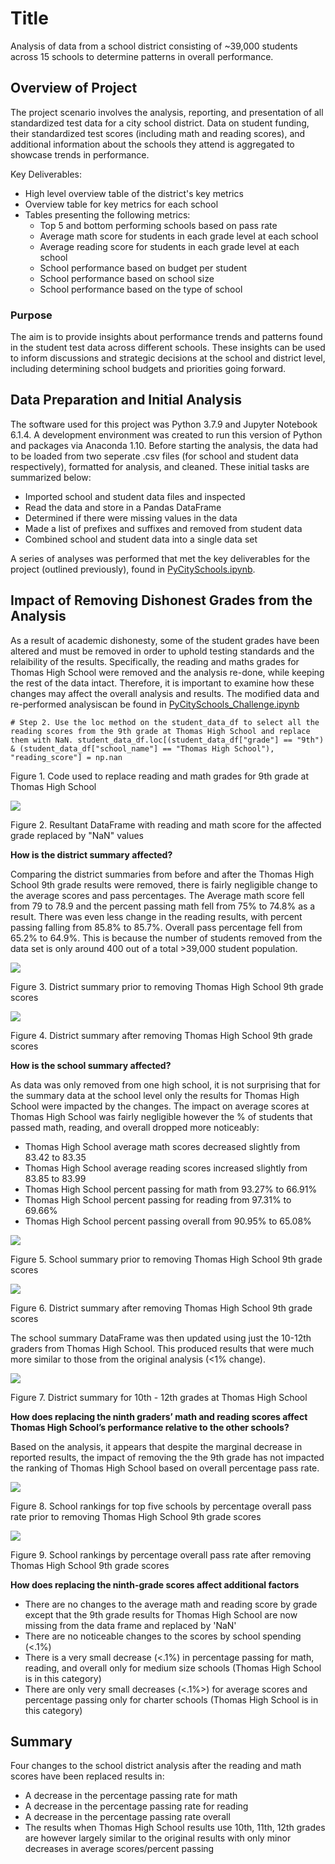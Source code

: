 # Title

Analysis of data from a school district consisting of ~39,000 students across 15 schools to determine patterns in overall performance.

## Overview of Project

The project scenario involves the analysis, reporting, and presentation of all standardized test data for a city school district. Data on student funding, their standardized test scores (including math and reading scores), and additional information about the schools they attend is aggregated to showcase trends in performance. 

Key Deliverables:

* High level overview table of the district's key metrics
* Overview table for key metrics for each school
* Tables presenting the following metrics:
    - Top 5 and bottom performing schools based on pass rate
    - Average math score for students in each grade level at each school
    - Average reading score for students in each grade level at each school
    - School performance based on budget per student
    - School performance based on school size
    - School performance based on the type of school

### Purpose

The aim is to provide insights about performance trends and patterns found in the student test data across different schools. These insights can be used to inform discussions and strategic decisions at the school and district level, including determining school budgets and priorities going forward.

## Data Preparation and Initial Analysis

The software used for this project was Python 3.7.9 and Jupyter Notebook 6.1.4. A development environment was created to run this version of Python and packages via Anaconda 1.10. Before starting the analysis, the data had to be loaded from two seperate .csv files (for school and student data respectively), formatted for analysis, and cleaned. These initial tasks are summarized below:

- Imported school and student data files and inspected
- Read the data and store in a Pandas DataFrame
- Determined if there were missing values in the data
- Made a list of prefixes and suffixes and removed from student data
- Combined school and student data into a single data set

A series of analyses was performed that met the key deliverables for the project (outlined previously), found in [PyCitySchools.ipynb]().

## Impact of Removing Dishonest Grades from the Analysis

As a result of academic dishonesty, some of the student grades have been altered and must be removed in order to uphold testing standards and the relaibility of the results. Specifically, the reading and maths grades for Thomas High School were removed and the analysis re-done, while keeping the rest of the data intact. Therefore, it is important to examine how these changes may affect the overall analysis and results. The modified data and re-performed analysiscan be found in [PyCitySchools_Challenge.ipynb]()

`# Step 2. Use the loc method on the student_data_df to select all the reading scores from the 9th grade at Thomas High School and replace them with NaN.
student_data_df.loc[(student_data_df["grade"] == "9th") & (student_data_df["school_name"] == "Thomas High School"), "reading_score"] = np.nan`

Figure 1. Code used to replace reading and math grades for 9th grade at Thomas High School

![](https://github.com/jkenning/School_district_analysis/blob/main/Resources/Images/check_for_NaNs.png)

Figure 2. Resultant DataFrame with reading and math score for the affected grade replaced by "NaN" values

**How is the district summary affected?**

Comparing the district summaries from before and after the Thomas High School 9th grade results were removed, there is fairly negligible change to the average scores and pass percentages. The Average math score fell from 79 to 78.9 and the percent passing math fell from 75% to 74.8% as a result. There was even less change in the reading results, with percent passing falling from 85.8% to 85.7%. Overall pass percentage fell from 65.2% to 64.9%. This is because the number of students removed from the data set is only around 400 out of a total >39,000 student population.

![](https://github.com/jkenning/School_district_analysis/blob/main/Resources/Images/district_summary_before.png)

Figure 3. District summary prior to removing Thomas High School 9th grade scores

![](https://github.com/jkenning/School_district_analysis/blob/main/Resources/Images/district_summary_after.png)

Figure 4. District summary after removing Thomas High School 9th grade scores


**How is the school summary affected?**

As data was only removed from one high school, it is not surprising that for the summary data at the school level only the results for Thomas High School were impacted by the changes. The impact on average scores at Thomas High School was fairly negligible however the % of students that passed math, reading, and overall dropped more noticeably:

- Thomas High School average math scores decreased slightly from 83.42 to 83.35
- Thomas High School average reading scores increased slightly from 83.85 to 83.99
- Thomas High School percent passing for math from 93.27% to 66.91%
- Thomas High School percent passing for reading from 97.31% to 69.66%
- Thomas High School percent passing overall from 90.95% to 65.08%

![](https://github.com/jkenning/School_district_analysis/blob/main/Resources/Images/school_summary_original.png)

Figure 5. School summary prior to removing Thomas High School 9th grade scores

![](https://github.com/jkenning/School_district_analysis/blob/main/Resources/Images/school_summary_challenge.png)

Figure 6. District summary after removing Thomas High School 9th grade scores

The school summary DataFrame was then updated using just the 10-12th graders from Thomas High School. This produced results that were much more similar to those from the original analysis (<1% change).

![](https://github.com/jkenning/School_district_analysis/blob/main/Resources/Images/school_summary_challenge_2.png)

Figure 7. District summary for 10th - 12th grades at Thomas High School

**How does replacing the ninth graders’ math and reading scores affect Thomas High School’s performance relative to the other schools?**

Based on the analysis, it appears that despite the marginal decrease in reported results, the impact of removing the the 9th grade has not impacted the ranking of Thomas High School based on overall percentage pass rate. 

![](https://github.com/jkenning/School_district_analysis/blob/main/Resources/Images/top_schools_original.png)

Figure 8. School rankings for top five schools by percentage overall pass rate prior to removing Thomas High School 9th grade scores

![](https://github.com/jkenning/School_district_analysis/blob/main/Resources/Images/high_low_performing_schools.png)

Figure 9. School rankings by percentage overall pass rate after removing Thomas High School 9th grade scores

**How does replacing the ninth-grade scores affect additional factors**

* There are no changes to the average math and reading score by grade except that the 9th grade results for Thomas High School are now missing from the data frame and replaced by 'NaN'
* There are no noticeable changes to the scores by school spending (<.1%)
* There is a very small decrease (<.1%) in percentage passing for math, reading, and overall only for medium size schools (Thomas High School is in this category)
* There are only very small decreases (<.1%>) for average scores and percentage passing only for charter schools (Thomas High School is in this category)

## Summary

Four changes to the school district analysis after the reading and math scores have been replaced results in:

* A decrease in the percentage passing rate for math
* A decrease in the percentage passing rate for reading
* A decrease in the percentage passing rate overall
* The results when Thomas High School results use 10th, 11th, 12th grades are however largely similar to the original results with only minor decreases in average scores/percent passing
